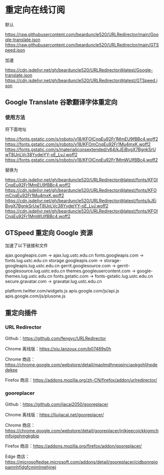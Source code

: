 # 重定向在线订阅

默认

https://raw.githubusercontent.com/bearduncle520/URLRedirector/main/Google-translate.json
https://raw.githubusercontent.com/bearduncle520/URLRedirector/main/GTSpeed.json

加速

https://cdn.jsdelivr.net/gh/bearduncle520/URLRedirector@latest/Google-translate.json
https://cdn.jsdelivr.net/gh/bearduncle520/URLRedirector@latest/GTSpeed.json

## Google Translate 谷歌翻译字体重定向

### 使用方法

将下面地址

https://fonts.gstatic.com/s/roboto/v18/KFOlCnqEu92Fr1MmEU9fBBc4.woff2
https://fonts.gstatic.com/s/roboto/v18/KFOmCnqEu92Fr1Mu4mxK.woff2
https://fonts.gstatic.com/s/materialiconsextended/v64/kJEjBvgX7BgnkSrUwT8UnLVc38YydejYY-oE_LvJ.woff2
https://fonts.gstatic.com/s/roboto/v18/KFOlCnqEu92Fr1MmWUlfBBc4.woff2

替换为

https://cdn.jsdelivr.net/gh/bearduncle520/URLRedirector@latest/fonts/KFOlCnqEu92Fr1MmEU9fBBc4.woff2
https://cdn.jsdelivr.net/gh/bearduncle520/URLRedirector@latest/fonts/KFOmCnqEu92Fr1Mu4mxK.woff2
https://cdn.jsdelivr.net/gh/bearduncle520/URLRedirector@latest/fonts/kJEjBvgX7BgnkSrUwT8UnLVc38YydejYY-oE_LvJ.woff2
https://cdn.jsdelivr.net/gh/bearduncle520/URLRedirector@latest/fonts/KFOlCnqEu92Fr1MmWUlfBBc4.woff2

## GTSpeed 重定向 Google 资源

加速了以下链接和文件

ajax.googleapis.com → ajax.lug.ustc.edu.cn
fonts.googleapis.com → fonts.lug.ustc.edu.cn
storage.googleapis.com → storage-googleapis.lug.ustc.edu.cn
gerrit.googlesource.com → gerrit-googlesource.lug.ustc.edu.cn
themes.googleusercontent.com → google-themes.lug.ustc.edu.cn
fonts.gstatic.com → fonts-gstatic.lug.ustc.edu.cn
secure.gravatar.com → gravatar.lug.ustc.edu.cn

platform.twitter.com/widgets.js
apis.google.com/js/api.js
apis.google.com/js/plusone.js

## 重定向插件

### URL Redirector

Github：https://github.com/fengyc/URLRedirector

Chrome 离线版：https://xiu.lanzoux.com/b07489s0h

Chrome 商店：https://chrome.google.com/webstore/detail/maolmdhneopinciaokgohljhpdedekee

Firefox 商店：https://addons.mozilla.org/zh-CN/firefox/addon/urlredirector/

### gooreplacer

Github：https://github.com/jiacai2050/gooreplacer

Chrome 离线版：https://liujiacai.net/gooreplacer/

Chrome 商店：https://chrome.google.com/webstore/detail/gooreplacer/jnlkjeecojckkigmchmfoigphmgkgbip

Firefox 商店：https://addons.mozilla.org/firefox/addon/gooreplacer/

Edge 商店：https://microsoftedge.microsoft.com/addons/detail/gooreplacer/cidbonnpjopamnhfjdgfcmjmlmehjnej

